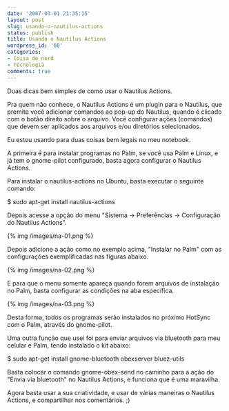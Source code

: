 ```yaml
---
date: '2007-03-01 21:35:15'
layout: post
slug: usando-o-nautilus-actions
status: publish
title: Usando o Nautilus Actions
wordpress_id: '60'
categories:
- Coisa de nerd
- Tecnologia
comments: true
---
```


Duas dicas bem simples de como usar o Nautilus Actions.

Pra quem não conhece, o Nautilus Actions é um plugin para o Nautilus, que premite você adicionar comandos ao pop-up do Nautilus, quando é clicado com o botão direito sobre o arquivo. Você configurar ações (comandos) que devem ser aplicados aos arquivos e/ou diretórios selecionados.

Eu estou usando para duas coisas bem legais no meu notebook.

A primeira é para instalar programas no Palm, se você usa Palm e Linux, e já tem o gnome-pilot configurado, basta agora configurar o Nautilus Actions.

Para instalar o nautilus-actions no Ubuntu, basta executar o seguinte comando:

$ sudo apt-get install nautilus-actions

Depois acesse a opção do menu "Sistema -> Preferências -> Configuração do Nautilus Actions".


{% img /images/na-01.png %}


Depois adicione a ação como no exemplo acima, "Instalar no Palm" com as configurações exemplificadas nas figuras abaixo.


{% img /images/na-02.png %}


E para que o menu somente apareça quando forem arquivos de instalação no Palm, basta configurar as condições na aba específica.


{% img /images/na-03.png %}




Desta forma, todos os programas serão instalados no próximo HotSync com o Palm, através do gnome-pilot.




Uma outra função que usei foi para enviar arquivos via bluetooth para meu celular e Palm, tendo instalado o kit abaixo:




$ sudo apt-get install gnome-bluetooth obexserver bluez-utils




Basta colocar o comando  gnome-obex-send no caminho para a ação do "Envia via bluetooth" no Nautilus Actions, e funciona que é uma maravilha.



Agora basta usar a sua criatividade, e usar de várias maneiras o Nautilus Actions, e compartilhar nos comentários. ;)

